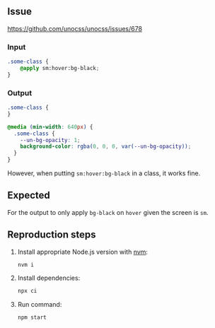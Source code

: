 ## Issue

https://github.com/unocss/unocss/issues/678

### Input
```css
.some-class {
	@apply sm:hover:bg-black;
}
```

### Output
```css
.some-class {
}

@media (min-width: 640px) {
  .some-class {
    --un-bg-opacity: 1;
    background-color: rgba(0, 0, 0, var(--un-bg-opacity));
  }
}
```

However, when putting `sm:hover:bg-black` in a class, it works fine.

## Expected
For the output to only apply `bg-black` on `hover` given the screen is `sm`.


## Reproduction steps
1. Install appropriate Node.js version with [nvm](http://nvm.sh/):
	```
	nvm i
	```

2. Install dependencies:
	```sh
	npx ci
	```

3. Run command:
	```sh
	npm start
	```
